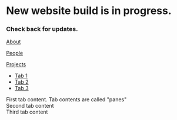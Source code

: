 # New website build is in progress. 

### Check back for updates.

[About](./about.md)


[People](./people.md)


[Projects](./projects.md)

<!-- the tabs -->
<ul class="tabs">
	<li><a href="#">Tab 1</a></li>
	<li><a href="#">Tab 2</a></li>
	<li><a href="#">Tab 3</a></li>
</ul>
 
<!-- tab "panes" -->
<div class="panes">
	<div>First tab content. Tab contents are called "panes"</div>
	<div>Second tab content</div>
	<div>Third tab content</div>
</div>
